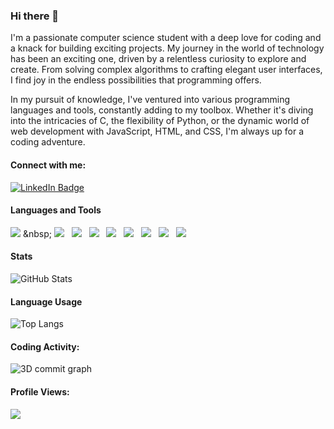 ### Hi there 👋

I'm a passionate computer science student with a deep love for coding and a knack for building exciting projects. My journey in the world of technology has been an exciting one, driven by a relentless curiosity to explore and create. From solving complex algorithms to crafting elegant user interfaces, I find joy in the endless possibilities that programming offers.

In my pursuit of knowledge, I've ventured into various programming languages and tools, constantly adding to my toolbox. Whether it's diving into the intricacies of C, the flexibility of Python, or the dynamic world of web development with JavaScript, HTML, and CSS, I'm always up for a coding adventure.

#### Connect with me:
[![LinkedIn Badge](https://img.shields.io/badge/LinkedIn-0077B5?style=for-the-badge&logo=linkedin&logoColor=white)](https://www.linkedin.com/in/muhammad-saif-a-8a181620a/)

#### Languages and Tools

[![](https://img.shields.io/badge/C-00599C?style=for-the-badge&logo=c&logoColor=white)](https://en.wikipedia.org/wiki/C_(programming_language)) &nbsp;
[![](https://img.shields.io/badge/C++-00599C?style=for-the-badge&logo=c%2B%2B&logoColor=white)](https://en.wikipedia.org/wiki/C%2B%2B) &nbsp;
[![](https://img.shields.io/badge/Java-007396?style=for-the-badge&logo=java&logoColor=white)](https://www.java.com/) &nbsp;
[![](https://img.shields.io/badge/Python-3776AB?style=for-the-badge&logo=python&logoColor=white)](https://www.python.org/) &nbsp;
[![](https://img.shields.io/badge/React-61DAFB?style=for-the-badge&logo=react&logoColor=white)](https://reactjs.org/) &nbsp;
[![](https://img.shields.io/badge/Node.js-339933?style=for-the-badge&logo=node.js&logoColor=white)](https://nodejs.org/) &nbsp;
[![](https://img.shields.io/badge/HTML5-E34F26?style=for-the-badge&logo=html5&logoColor=white)](https://developer.mozilla.org/en-US/docs/Web/HTML) &nbsp;
[![](https://img.shields.io/badge/CSS3-1572B6?style=for-the-badge&logo=css3&logoColor=white)](https://developer.mozilla.org/en-US/docs/Web/CSS) &nbsp;
[![](https://img.shields.io/badge/JavaScript-F7DF1E?style=for-the-badge&logo=javascript&logoColor=black)](https://developer.mozilla.org/en-US/docs/Web/JavaScript)


#### Stats

![GitHub Stats](https://github-readme-stats.vercel.app/api?username=MSA0202&show_icons=true&theme=radical)

#### Language Usage

![Top Langs](https://github-readme-stats.vercel.app/api/top-langs/?username=MSA0202&theme=radical)

#### Coding Activity:
![3D commit graph](https://activity-graph.herokuapp.com/graph?username=MSA0202&theme=react-dark)

#### Profile Views:
![](https://komarev.com/ghpvc/?username=MSA0202&color=blueviolet&style=flat-square)





